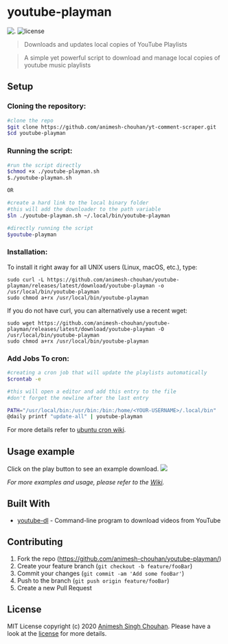 # youtube-playman

![.](https://img.shields.io/badge/platforms-linux--64-lightgrey.svg)
![license](https://img.shields.io/github/license/animesh-chouhan/youtube-playman)

>Downloads and updates local copies of YouTube Playlists 

>A simple yet powerful script to download and manage local copies of youtube music playlists

## Setup

### Cloning the repository:
```sh
#clone the repo
$git clone https://github.com/animesh-chouhan/yt-comment-scraper.git
$cd youtube-playman
```
### Running the script:

```sh
#run the script directly
$chmod +x ./youtube-playman.sh
$./youtube-playman.sh

OR

#create a hard link to the local binary folder
#this will add the downloader to the path variable 
$ln ./youtube-playman.sh ~/.local/bin/youtube-playman

#directly running the script
$youtube-playman

```
### Installation:

To install it right away for all UNIX users (Linux, macOS, etc.), type:

    sudo curl -L https://github.com/animesh-chouhan/youtube-playman/releases/latest/download/youtube-playman -o /usr/local/bin/youtube-playman
    sudo chmod a+rx /usr/local/bin/youtube-playman

If you do not have curl, you can alternatively use a recent wget:

    sudo wget https://github.com/animesh-chouhan/youtube-playman/releases/latest/download/youtube-playman -O /usr/local/bin/youtube-playman
    sudo chmod a+rx /usr/local/bin/youtube-playman

### Add Jobs To cron:

```sh
#creating a cron job that will update the playlists automatically
$crontab -e

#this will open a editor and add this entry to the file
#don't forget the newline after the last entry

PATH="/usr/local/bin:/usr/bin:/bin:/home/<YOUR-USERNAME>/.local/bin"
@daily printf "update-all" | youtube-playman

```
For more details refer to [ubuntu cron wiki](https://help.ubuntu.com/community/CronHowto).

## Usage example
Click on the play button to see an example download.
<a href="https://asciinema.org/a/bQgrwQfcFLtcuJpKMGEuq0Til?speed=2&preload=1&autoplay=1">
  <img src="https://asciinema.org/a/bQgrwQfcFLtcuJpKMGEuq0Til.png" max-width="1000px"/>
</a>

_For more examples and usage, please refer to the [Wiki][wiki]._


## Built With

* [youtube-dl](https://github.com/ytdl-org/youtube-dl) - Command-line program to download videos from YouTube



## Contributing

1. Fork the repo (<https://github.com/animesh-chouhan/youtube-playman/>)
2. Create your feature branch (`git checkout -b feature/fooBar`)
3. Commit your changes (`git commit -am 'Add some fooBar'`)
4. Push to the branch (`git push origin feature/fooBar`)
5. Create a new Pull Request

<!-- Markdown link & img dfn's -->
[license]: https://img.shields.io/github/license/animesh-chouhan/youtube-playman
[wiki]: https://github.com/animesh-chouhan/youtube-playman/wiki

## License
MIT License
copyright (c) 2020 [Animesh Singh Chouhan](https://github.com/animesh-chouhan). Please have a look at the [license](LICENSE) for more details.


